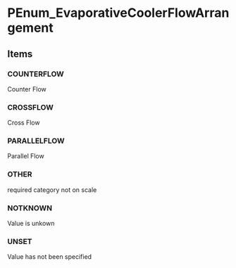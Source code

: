 # PEnum_EvaporativeCoolerFlowArrangement

## Items

### COUNTERFLOW
Counter Flow

### CROSSFLOW
Cross Flow

### PARALLELFLOW
Parallel Flow

### OTHER
required category not on scale

### NOTKNOWN
Value is unkown

### UNSET
Value has not been specified
